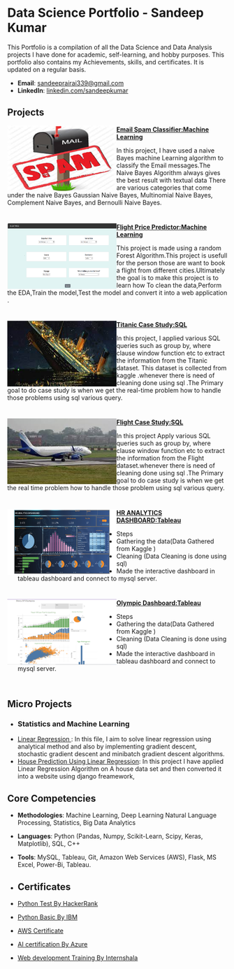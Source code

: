 # Data Science Portfolio - Sandeep Kumar
This Portfolio is a compilation of all the Data Science and Data Analysis projects I have done for academic, self-learning, and hobby purposes. This portfolio also contains my Achievements, skills, and certificates. It is updated on a regular basis.

- **Email**: [sandeeprairai339@gmail.com](sandeeprairai339@gmail.com)
- **LinkedIn**: [linkedin.com/sandeepkumar](https://www.linkedin.com/in/sandeep-kumar-935662228/)
  
## Projects

<img align="left" width="250" height="150" src="https://github.com/sandeeprairai/Portfolio/blob/main/Images/spam.jpg"> **[Email Spam Classifier:Machine Learning](https://github.com/sandeeprairai/spam_detection)**

In this project, I have used a naive Bayes machine Learning algorithm to classify the Email messages.The Naive Bayes Algorithm always gives the best result with textual data  There are various categories that come under the naive Bayes Gaussian Naive Bayes, Multinomial Naive Bayes, Complement Naive Bayes, and Bernoulli Naive Bayes.

#

<img align="left" width="250" height="150" src="https://github.com/sandeeprairai/Portfolio/blob/main/Images/flight_app.PNG"> **[Flight Price Predictor:Machine Learning](https://github.com/sandeeprairai/Flight_price)**

This project is made using a random Forest Algorithm.This project is usefull for the person those are want to book a flight from different cities.Ultimately the goal is to make this project is to learn how To clean the data,Perform the EDA,Train the model,Test the model and convert it into a web application .

#


<img align="left" width="250" height="150" src="https://github.com/sandeeprairai/Portfolio/blob/main/Images/titanic.jpg"> **[Titanic Case Study:SQL](https://github.com/sandeeprairai/SQL/blob/main/Titanic_case_study.pdf)**

In this project, I applied various SQL queries such as group by, where clause window function etc to extract the information from  the Titanic dataset. This dataset is collected from  kaggle .whenever there is need of cleaning done using sql .The Primary goal to do case study is when we get the real-time problem how to handle those problems using sql various query.
#


<img align="left" width="250" height="150" src="https://github.com/sandeeprairai/Portfolio/blob/main/Images/flight.jpg"> **[Flight  Case Study:SQL](https://github.com/sandeeprairai/SQL/blob/main/SQL%20Project.pdf)**

In this project Apply various SQL queries such as group by, where clause window function etc to extract the information from  the Flight dataset.whenever there is need of cleaning done using sql .The Primary goal to do case study is when we get the real time problem how to handle those problem using sql various query.


#


<img align="left" width="250" height="150" src="https://github.com/sandeeprairai/Portfolio/blob/main/Images/HR%20ANALYTICS%20DASHBOARD.png"> **[HR ANALYTICS DASHBOARD:Tableau](https://public.tableau.com/views/HRAnalyticsdashboard_16874228960740/HRANALYTICSDASHBOARD?:language=en-US&:display_count=n&:origin=viz_share_link)**

- Steps
- Gathering the data(Data Gathered from Kaggle )
- Cleaning (Data Cleaning is done using sql)
- Made the interactive dashboard in tableau dashboard and connect to mysql server.



#


<img align="left" width="250" height="150" src="https://github.com/sandeeprairai/Portfolio/blob/main/Images/tablu2.PNG">

**[Olympic Dashboard:Tableau](https://public.tableau.com/views/Olympics_EDA_16867265101290/StoryOfOlympics?:language=en-US&:display_count=n&:origin=viz_share_link)**
- Steps
- Gathering the data(Data Gathered from Kaggle )
- Cleaning (Data Cleaning is done using sql)
-  Made the interactive dashboard in tableau dashboard and connect to mysql server.






<br />

## Micro Projects
- ### Statistics and Machine Learning
- [Linear Regression ](https://github.com/sandeeprairai/Machine-Learning/blob/main/Linear%20Regression/Gradient_Descent_step_by_step.ipynb) : In this file, I aim to solve linear regression using analytical method and also by implementing gradient descent, stochastic gradient descent and minibatch gradient descent algorithms.
- [House Prediction Using Linear Regression](https://github.com/sandeeprairai/django2/blob/Django/House_Price_Prediction_in%20Django/app/views.py): In this project I have applied Linear Regression Algorithm on A house data set and then converted it into a website using django freamework,
 





## Core Competencies

- **Methodologies**: Machine Learning, Deep Learning Natural Language Processing, Statistics,  Big Data Analytics
- **Languages**: Python (Pandas, Numpy, Scikit-Learn, Scipy, Keras, Matplotlib), SQL, C++
- **Tools**: MySQL, Tableau, Git,  Amazon Web Services (AWS), Flask, MS Excel, Power-Bi, Tableau.

- ## Certificates
- [Python Test By HackerRank](https://www.hackerrank.com/certificates/76992697e21f)
- [Python Basic By IBM](https://github.com/sandeeprairai/Portfolio/blob/main/Certificates/IBM%20PY0101EN%20Certificate%20_%20edX.pdf)
- [AWS Certificate](https://github.com/sandeeprairai/Portfolio/blob/main/Certificates/AWS_Academy_Graduate___AWS_Academy_Introduction_to_Cloud_Semester_1_Badge20230312-28-483ybe.pdf)
- [AI certification By Azure](https://github.com/sandeeprairai/Portfolio/blob/main/Certificates/sandeep_Azurecertificate.pdf)
- [Web development Training By Internshala](https://github.com/sandeeprairai/Portfolio/blob/main/Certificates/Web%20Development%20Training%20-%20Certificate%20of%20Completion.pdf)







